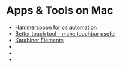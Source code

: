 # Apps & Tools on Mac


+ [Hammerspoon for os automation](https://www.hammerspoon.org/)
+ [Better touch tool - make touchbar useful](https://folivora.ai/)
+ [Karabiner Elements](https://github.com/pqrs-org/Karabiner-Elements)
+ []()
+ []()
+ []()





